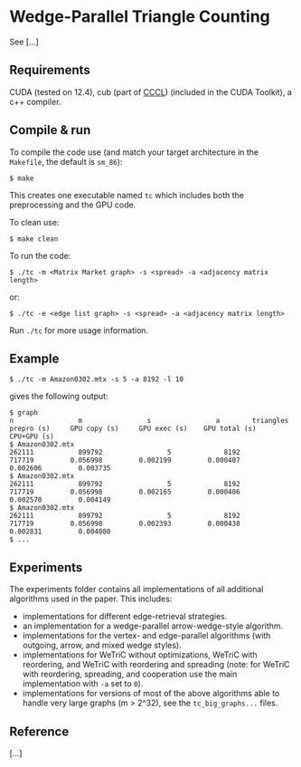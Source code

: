 # Wedge-Parallel Triangle Counting
See [...]

## Requirements

CUDA (tested on 12.4), cub (part of [CCCL](https://github.com/nvidia/cccl)) (included in the CUDA Toolkit), a c++ compiler.

## Compile & run

To compile the code use (and match your target architecture in the `Makefile`, the default is `sm_86`):

    $ make

This creates one executable named `tc` which includes both the preprocessing and the GPU code.

To clean use:

    $ make clean

To run the code:

    $ ./tc -m <Matrix Market graph> -s <spread> -a <adjacency matrix length>

or: 

    $ ./tc -e <edge list graph> -s <spread> -a <adjacency matrix length>

Run `./tc` for more usage information.

## Example

    $ ./tc -m Amazon0302.mtx -s 5 -a 8192 -l 10

gives the following output:

    $ graph                                                                       n                m                s                a        triangles       prepro (s)     GPU copy (s)     GPU exec (s)    GPU total (s)      CPU+GPU (s)
    $ Amazon0302.mtx                                                         262111           899792                5             8192           717719         0.056998         0.002199         0.000407         0.002606         0.003735
    $ Amazon0302.mtx                                                         262111           899792                5             8192           717719         0.056998         0.002165         0.000406         0.002570         0.004149
    $ Amazon0302.mtx                                                         262111           899792                5             8192           717719         0.056998         0.002393         0.000438         0.002831         0.004080
    $ ...

## Experiments

The experiments folder contains all implementations of all additional algorithms used in the paper. This includes:

- implementations for different edge-retrieval strategies.
- an implementation for a wedge-parallel arrow-wedge-style algorithm.
- implementations for the vertex- and edge-parallel algorithms (with outgoing, arrow, and mixed wedge styles).
- implementations for WeTriC without optimizations, WeTriC with reordering, and WeTriC with reordering and spreading (note: for WeTriC with reordering, spreading, and cooperation use the main implementation with `-a` set to `0`).
- implementations for versions of most of the above algorithms able to handle very large graphs (m > 2^32), see the `tc_big_graphs...` files.

## Reference

[...]
